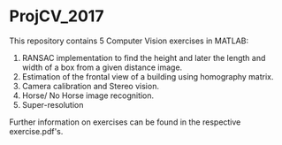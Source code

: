 # ProjCV_2017

This repository contains 5 Computer Vision exercises in MATLAB:

1. RANSAC implementation to find the height and later the length and width of a box from a given distance image.
2. Estimation of the frontal view of a building using homography matrix.
3. Camera calibration and Stereo vision.
4. Horse/ No Horse image recognition.
5. Super-resolution

Further information on exercises can be found in the respective exercise.pdf's.

